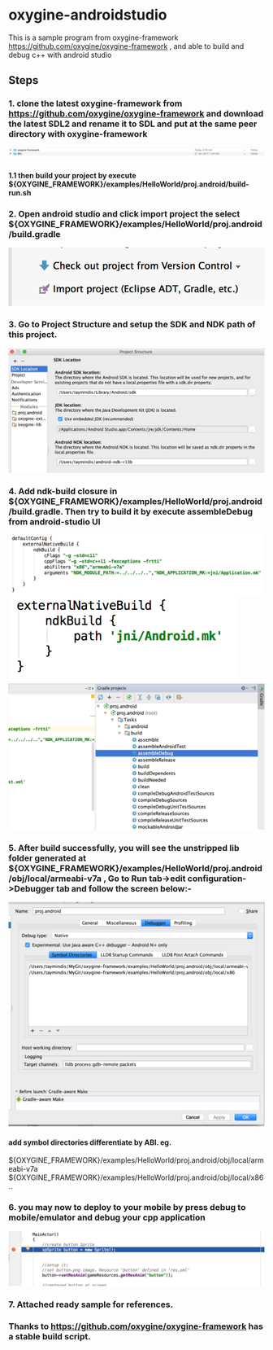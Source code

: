 # oxygine-androidstudio
This is a sample program from oxygine-framework https://github.com/oxygine/oxygine-framework , and able to build and debug c++ with android studio

## Steps
### 1. clone the latest oxygine-framework from https://github.com/oxygine/oxygine-framework and download the latest SDL2 and rename it to SDL and put at the same peer directory with oxygine-framework

![alt tag](https://github.com/Taymindis/oxygine-androidstudio/blob/master/references_images/same_peer_dir.png)
#### 1.1 then build your project by execute ${OXYGINE_FRAMEWORK}/examples/HelloWorld/proj.android/build-run.sh



### 2. Open android studio and click import project the select ${OXYGINE_FRAMEWORK}/examples/HelloWorld/proj.android/build.gradle

![alt tag](https://github.com/Taymindis/oxygine-androidstudio/blob/master/references_images/import_project.png)



### 3. Go to Project Structure and setup the SDK and NDK path of this project.
![alt tag](https://github.com/Taymindis/oxygine-androidstudio/blob/master/references_images/setup_ndk_path.png)




### 4. Add ndk-build closure in ${OXYGINE_FRAMEWORK}/examples/HelloWorld/proj.android/build.gradle. Then try to build it by execute assembleDebug from android-studio UI
![alt tag](https://github.com/Taymindis/oxygine-androidstudio/blob/master/references_images/ndk_build_path1.png)
![alt tag](https://github.com/Taymindis/oxygine-androidstudio/blob/master/references_images/ndk_build_path2.png)
![alt tag](https://github.com/Taymindis/oxygine-androidstudio/blob/master/references_images/build_assembledebug.png)



### 5. After build successfully, you will see the unstripped lib folder generated at ${OXYGINE_FRAMEWORK}/examples/HelloWorld/proj.android/obj/local/armeabi-v7a , Go to Run tab->edit configuration->Debugger tab and follow the screen below:-

![alt tag](https://github.com/Taymindis/oxygine-androidstudio/blob/master/references_images/debugger_setup.png)


#### add symbol directories differentiate by ABI. eg. 
${OXYGINE_FRAMEWORK}/examples/HelloWorld/proj.android/obj/local/armeabi-v7a
${OXYGINE_FRAMEWORK}/examples/HelloWorld/proj.android/obj/local/x86
..


### 6. you may now to deploy to your mobile by press debug to mobile/emulator and debug your cpp application

![alt tag](https://github.com/Taymindis/oxygine-androidstudio/blob/master/references_images/debugger.png)


### 7. Attached ready sample for references.

### Thanks to https://github.com/oxygine/oxygine-framework has a stable build script.

